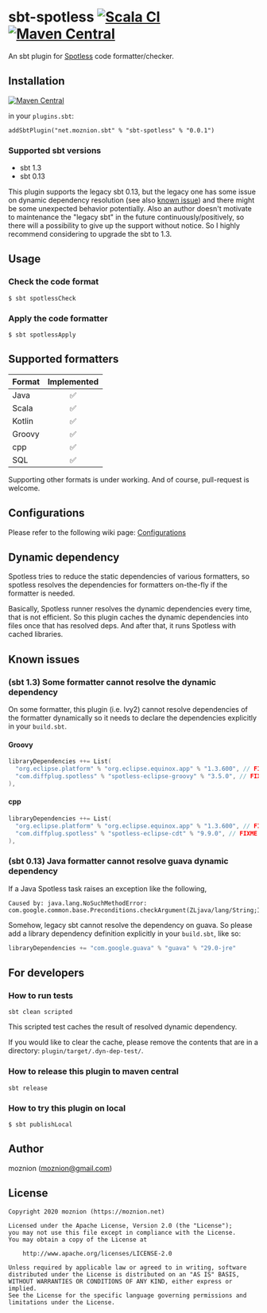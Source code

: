 # sbt-spotless [![Scala CI](https://github.com/moznion/sbt-spotless/workflows/Scala%20CI/badge.svg)](https://github.com/moznion/sbt-spotless/actions?query=workflow%3A%22Scala+CI%22) [![Maven Central](https://maven-badges.herokuapp.com/maven-central/net.moznion.sbt/sbt-spotless/badge.svg?kill_cache=1)](https://search.maven.org/artifact/net.moznion.sbt/sbt-spotless/)

An sbt plugin for [Spotless](https://github.com/diffplug/spotless) code formatter/checker.

## Installation

[![Maven Central](https://maven-badges.herokuapp.com/maven-central/net.moznion.sbt/sbt-spotless/badge.svg?kill_cache=1)](https://search.maven.org/artifact/net.moznion.sbt/sbt-spotless/)

in your `plugins.sbt`:

```
addSbtPlugin("net.moznion.sbt" % "sbt-spotless" % "0.0.1")
```

### Supported sbt versions

- sbt 1.3
- sbt 0.13

This plugin supports the legacy sbt 0.13, but the legacy one has some issue on dynamic dependency resolution (see also [known issue](#known-issues)) and there might be some unexpected behavior potentially. Also an author doesn't motivate to maintenance the "legacy sbt" in the future continuously/positively, so there will a possibility to give up the support without notice. So I highly recommend considering to upgrade the sbt to 1.3.

## Usage

### Check the code format

```
$ sbt spotlessCheck
```

### Apply the code formatter

```
$ sbt spotlessApply
```

## Supported formatters

|Format|Implemented|
|------|:----:|
|Java|✅|
|Scala|✅|
|Kotlin|✅|
|Groovy|✅|
|cpp|✅|
|SQL|✅|

Supporting other formats is under working. And of course, pull-request is welcome.

## Configurations

Please refer to the following wiki page: [Configurations](https://github.com/moznion/sbt-spotless/wiki/Configurations)

## Dynamic dependency

Spotless tries to reduce the static dependencies of various formatters, so spotless resolves the dependencies for formatters on-the-fly if the formatter is needed.

Basically, Spotless runner resolves the dynamic dependencies every time, that is not efficient. So this plugin caches the dynamic dependencies into files once that has resolved deps. And after that, it runs Spotless with cached libraries.

## Known issues

### (sbt 1.3) Some formatter cannot resolve the dynamic dependency

On some formatter, this plugin (i.e. Ivy2) cannot resolve dependencies of the formatter dynamically so it needs to declare the dependencies explicitly in your `build.sbt`.

#### Groovy

```scala
libraryDependencies ++= List(
  "org.eclipse.platform" % "org.eclipse.equinox.app" % "1.3.600", // FIXME workaround for dynamic dependency resolution
  "com.diffplug.spotless" % "spotless-eclipse-groovy" % "3.5.0", // FIXME workaround for dynamic dependency resolution
),
```

#### cpp

```scala
libraryDependencies ++= List(
  "org.eclipse.platform" % "org.eclipse.equinox.app" % "1.3.600", // FIXME workaround for dependency resolution
  "com.diffplug.spotless" % "spotless-eclipse-cdt" % "9.9.0", // FIXME workaround for dependency resolution
),
```

### (sbt 0.13) Java formatter cannot resolve guava dynamic dependency

If a Java Spotless task raises an exception like the following,

```
Caused by: java.lang.NoSuchMethodError: com.google.common.base.Preconditions.checkArgument(ZLjava/lang/String;II)V
```

Somehow, legacy sbt cannot resolve the dependency on guava. So please add a library dependency definition explicitly in your `build.sbt`, like so:

```scala
libraryDependencies += "com.google.guava" % "guava" % "29.0-jre"
```

## For developers

### How to run tests

```
sbt clean scripted
```

This scripted test caches the result of resolved dynamic dependency.

If you would like to clear the cache, please remove the contents that are in a directory: `plugin/target/.dyn-dep-test/`.

### How to release this plugin to maven central

```
sbt release
```

### How to try this plugin on local

```
$ sbt publishLocal
```

## Author

moznion (<moznion@gmail.com>)

## License

```
Copyright 2020 moznion (https://moznion.net)

Licensed under the Apache License, Version 2.0 (the "License");
you may not use this file except in compliance with the License.
You may obtain a copy of the License at

    http://www.apache.org/licenses/LICENSE-2.0

Unless required by applicable law or agreed to in writing, software
distributed under the License is distributed on an "AS IS" BASIS,
WITHOUT WARRANTIES OR CONDITIONS OF ANY KIND, either express or implied.
See the License for the specific language governing permissions and
limitations under the License.
```

